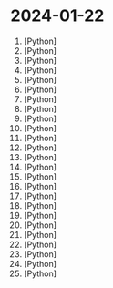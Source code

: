 # 2024-01-22

1. [](https://github.comundefined "🎨 Diagram as Code for prototyping cloud system architectures") [Python]
2. [](https://github.comundefined "Official implementation for the paper: Code Generation with AlphaCodium: From Prompt Engineering to Flow Engineering") [Python]
3. [](https://github.comundefined "A code-first agent framework for seamlessly planning and executing data analytics tasks.") [Python]
4. [](https://github.comundefined "Home Assistant integration for Haier hOn: support for Haier/Candy/Hoover home appliances like washing machines and air conditioners in 19 languages.") [Python]
5. [](https://github.comundefined "Question and Answer based on Anything.") [Python]
6. [](https://github.comundefined "") [Python]
7. [](https://github.comundefined "Learn how to design large-scale systems. Prep for the system design interview. Includes Anki flashcards.") [Python]
8. [](https://github.comundefined "SGLang is a structured generation language designed for large language models (LLMs). It makes your interaction with LLMs faster and more controllable.") [Python]
9. [](https://github.comundefined "Vision Mamba: Efficient Visual Representation Learning with Bidirectional State Space Model") [Python]
10. [](https://github.comundefined "1 min voice data can also be used to train a good TTS model! (few shot voice cloning)") [Python]
11. [](https://github.comundefined "Curso para aprender el lenguaje de programación Python desde cero y para principiantes. 75 clases, 37 horas en vídeo, código, proyectos y grupo de chat. Fundamentos, frontend, backend, testing, IA...") [Python]
12. [](https://github.comundefined "") [Python]
13. [](https://github.comundefined "change your Ip address automatically This tool based on tor project") [Python]
14. [](https://github.comundefined "Stable Diffusion web UI") [Python]
15. [](https://github.comundefined "A youtube-dl fork with additional features and fixes") [Python]
16. [](https://github.comundefined "A minimal PyTorch re-implementation of the OpenAI GPT (Generative Pretrained Transformer) training") [Python]
17. [](https://github.comundefined "Free, open source crypto trading bot") [Python]
18. [](https://github.comundefined "GFPGAN aims at developing Practical Algorithms for Real-world Face Restoration.") [Python]
19. [](https://github.comundefined "Ultimate voice cloning tool, meticulously optimized for unrivaled power, modularity, and user-friendly experience.") [Python]
20. [](https://github.comundefined "This repository provides the code and model checkpoints of the research paper: Scalable Pre-training of Large Autoregressive Image Models") [Python]
21. [](https://github.comundefined "Control hOn devices with python") [Python]
22. [](https://github.comundefined "Make Your Dream A Vlog") [Python]
23. [](https://github.comundefined "Cross-platform, fast, feature-rich, GPU based terminal") [Python]
24. [](https://github.comundefined "Easy-to-use LLM fine-tuning framework (LLaMA, BLOOM, Mistral, Baichuan, Qwen, ChatGLM)") [Python]
25. [](https://github.comundefined "Download your Spotify playlists and songs along with album art and metadata (from YouTube if a match is found).") [Python]
